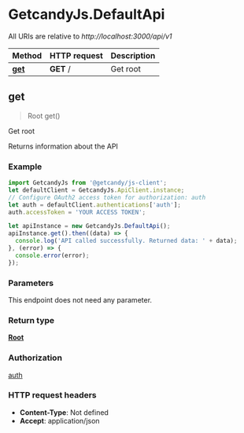 # GetcandyJs.DefaultApi

All URIs are relative to *http://localhost:3000/api/v1*

Method | HTTP request | Description
------------- | ------------- | -------------
[**get**](DefaultApi.md#get) | **GET** / | Get root



## get

> Root get()

Get root

Returns information about the API

### Example

```javascript
import GetcandyJs from '@getcandy/js-client';
let defaultClient = GetcandyJs.ApiClient.instance;
// Configure OAuth2 access token for authorization: auth
let auth = defaultClient.authentications['auth'];
auth.accessToken = 'YOUR ACCESS TOKEN';

let apiInstance = new GetcandyJs.DefaultApi();
apiInstance.get().then((data) => {
  console.log('API called successfully. Returned data: ' + data);
}, (error) => {
  console.error(error);
});

```

### Parameters

This endpoint does not need any parameter.

### Return type

[**Root**](Root.md)

### Authorization

[auth](../README.md#auth)

### HTTP request headers

- **Content-Type**: Not defined
- **Accept**: application/json

